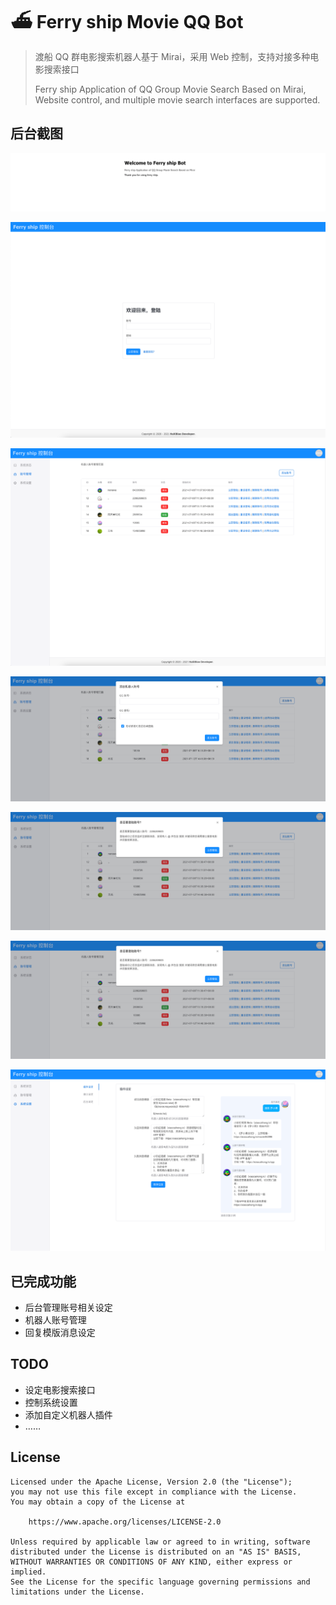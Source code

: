 <!--
 * @Author: Bin
 * @Date: 2021-07-07
 * @FilePath: /ferry_ship/README.md
-->

# ⛴ Ferry ship Movie QQ Bot

> 渡船 QQ 群电影搜索机器人基于 Mirai，采用 Web 控制，支持对接多种电影搜索接口
>
> Ferry ship Application of QQ Group Movie Search Based on Mirai, Website control, and multiple movie search interfaces are supported.

## 后台截图

![run.png](/docs/images/readme_001.png)

![login.png](/docs/images/readme_002.png)

![account.png](/docs/images/readme_003.png)

![login_bot.png](/docs/images/readme_005.png)

![relogin_bot.png](/docs/images/readme_004.png)

![relogin_bot.png](/docs/images/readme_004.png)

![setup_reply.png](/docs/images/readme_006.png)


## 已完成功能
- 后台管理账号相关设定
- 机器人账号管理
- 回复模版消息设定

## TODO
- 设定电影搜索接口
- 控制系统设置
- 添加自定义机器人插件
- ……

## License
```
Licensed under the Apache License, Version 2.0 (the "License");
you may not use this file except in compliance with the License.
You may obtain a copy of the License at

    https://www.apache.org/licenses/LICENSE-2.0

Unless required by applicable law or agreed to in writing, software
distributed under the License is distributed on an "AS IS" BASIS,
WITHOUT WARRANTIES OR CONDITIONS OF ANY KIND, either express or implied.
See the License for the specific language governing permissions and
limitations under the License.
```